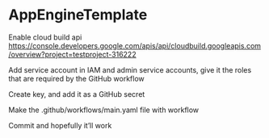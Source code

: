 # AppEngineTemplate
Enable cloud build api https://console.developers.google.com/apis/api/cloudbuild.googleapis.com/overview?project=testproject-316222

Add service account in IAM and admin service accounts, give it the roles that are required by the GitHub workflow

Create key, and add it as a GitHub secret

Make the .github/workflows/main.yaml file with workflow

Commit and hopefully it’ll work
